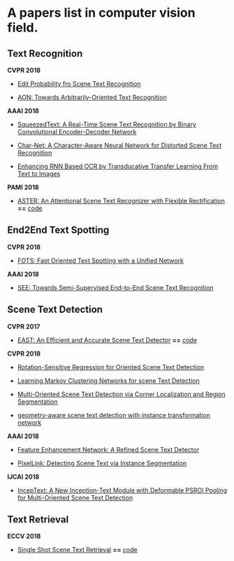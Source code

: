 # A papers list in computer vision field.

## Text Recognition

**CVPR 2018** 

- [Edit Probability fro Scene Text Recognition](http://openaccess.thecvf.com/content_cvpr_2018/papers/Bai_Edit_Probability_for_CVPR_2018_paper.pdf)

- [AON: Towards Arbitrarily-Oriented Text Recognition](http://openaccess.thecvf.com/content_cvpr_2018/papers/Cheng_AON_Towards_Arbitrarily-Oriented_CVPR_2018_paper.pdf)

**AAAI 2018**

- [SqueezedText: A Real-Time Scene Text Recognition by Binary Convolutional Encoder-Decoder Network](https://ren-fengbo.lab.asu.edu/sites/default/files/16354-77074-1-pb.pdf)

- [Char-Net: A Character-Aware Neural Network for Distorted Scene Text Recognition](http://www.visionlab.cs.hku.hk/publications/wliu_aaai18.pdf)

- [Enhancing RNN Based OCR by Transducative Transfer Learning From Text to Images]()

**PAMI 2018**

- [ASTER: An Attentional Scene Text Recognizer with Flexible Rectification](http://www.vlrlab.net/admin/uploads/avatars/ASTER_An_Attentional_Scene_Text_Recognizer_with_Flexible_Rectification.pdf) **==** [code](https://github.com/bgshih/aster)


## End2End Text Spotting

**CVPR 2018**

- [FOTS: Fast Oriented Text Spotting with a Unified Network](http://openaccess.thecvf.com/content_cvpr_2018/papers/Liu_FOTS_Fast_Oriented_CVPR_2018_paper.pdf)

**AAAI 2018**

- [SEE: Towards Semi-Supervised End-to-End Scene Text Recognition](https://arxiv.org/pdf/1712.05404) 


## Scene Text Detection

**CVPR 2017**
- [EAST: An Efficient and Accurate Scene Text Detector](https://arxiv.org/pdf/1704.03155v2) **==** [code](https://github.com/argman/EAST)

**CVPR 2018**

- [Rotation-Sensitive Regression for Oriented Scene Text Detection](http://openaccess.thecvf.com/content_cvpr_2018/papers/Liao_Rotation-Sensitive_Regression_for_CVPR_2018_paper.pdf)

- [Learning Markov Clustering Networks for scene Text Detection](http://openaccess.thecvf.com/content_cvpr_2018/papers/Liu_Learning_Markov_Clustering_CVPR_2018_paper.pdf)

- [Multi-Oriented Scene Text Detection via Corner Localization and Region Segmentation](http://openaccess.thecvf.com/content_cvpr_2018/papers/Hong_Inferring_Semantic_Layout_CVPR_2018_paper.pdf)

- [geometry-aware scene text detection with instance transformation network](http://openaccess.thecvf.com/content_cvpr_2018/papers/Wang_Geometry-Aware_Scene_Text_CVPR_2018_paper.pdf)

**AAAI 2018** 

- [Feature Enhancement Network: A Refined Scene Text Detector](https://arxiv.org/pdf/1711.04249)

- [PixelLink: Detecting Scene Text via Instance Segmentation](https://arxiv.org/pdf/1801.01315)

**IJCAI 2018**

- [IncepText: A New Inception-Text Module with Deformable PSROI Pooling for Multi-Oriented Scene Text Detection](https://arxiv.org/pdf/1805.01167)


## Text Retrieval

**ECCV 2018**

- [Single Shot Scene Text Retrieval](https://arxiv.org/pdf/1808.09044) **==** [code](https://github.com/lluisgomez/single-shot-str)
